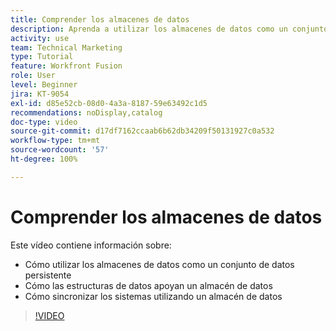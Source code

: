 ```yaml
---
title: Comprender los almacenes de datos
description: Aprenda a utilizar los almacenes de datos como un conjunto de datos persistente y a cómo las estructuras de datos admiten un almacén de datos en  [!DNL Adobe Workfront Fusion].
activity: use
team: Technical Marketing
type: Tutorial
feature: Workfront Fusion
role: User
level: Beginner
jira: KT-9054
exl-id: d85e52cb-08d0-4a3a-8187-59e63492c1d5
recommendations: noDisplay,catalog
doc-type: video
source-git-commit: d17df7162ccaab6b62db34209f50131927c0a532
workflow-type: tm+mt
source-wordcount: '57'
ht-degree: 100%

---
```


# Comprender los almacenes de datos

Este vídeo contiene información sobre:

* Cómo utilizar los almacenes de datos como un conjunto de datos persistente
* Cómo las estructuras de datos apoyan un almacén de datos
* Cómo sincronizar los sistemas utilizando un almacén de datos

>[!VIDEO](https://video.tv.adobe.com/v/335295/?quality=12&learn=on&enablevpops)

